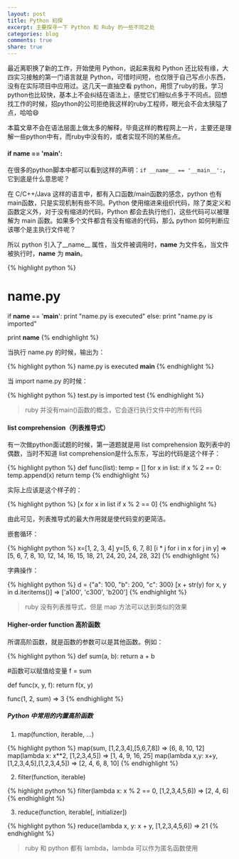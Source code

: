 ```yaml
---
layout: post
title: Python 初探
excerpt: 主要探寻一下 Python 和 Ruby 的一些不同之处
categories: blog
comments: true
share: true
---
```


最近离职换了新的工作，开始使用 Python，说起来我和 Python 还比较有缘，大四实习接触的第一门语言就是 Python，可惜时间短，也仅限于自己写点小东西，没有在实际项目中应用过。这几天一直抽空看 python，用惯了ruby的我，学习python也比较快，基本上不会纠结在语法上，感觉它们相似点多于不同点。回想找工作的时候，招python的公司拒绝我这样的ruby工程师，眼光会不会太狭隘了点，哈哈😄

本篇文章不会在语法层面上做太多的解释，毕竟这样的教程网上一片，主要还是理解一些python中有，而ruby中没有的，或者实现不同的某些点。

#### if __name__ == '__main__':

在很多的python脚本中都可以看到这样的声明：`if __name__ == '__main__':`，它到底是什么意思呢？

在 C/C++/Java 这样的语言中，都有入口函数/main函数的感念，python 也有main函数，只是实现机制有些不同。Python 使用缩进来组织代码，除了类定义和函数定义外，对于没有缩进的代码，Python 都会去执行他们，这些代码可以被理解为 main 函数。如果多个文件都含有没有缩进的代码，那么 python 如何判断应该哪个是主执行文件呢？

所以 python 引入了__name__ 属性，当文件被调用时，__name__ 为文件名，当文件被执行时，__name__ 为 __main__。

{% highlight python %}
# name.py
if __name__ == '__main__':
  print "name.py is executed"
else:
  print "name.py is imported"

print __name__
{% endhighlight %}

当执行 name.py 的时候，输出为：

{% highlight python %}
name.py is executed
__main__
{% endhighlight %}

当 import name.py 的时候：

{% highlight python %}
test.py is imported
test
{% endhighlight %}

> ruby 并没有main()函数的概念，它会逐行执行文件中的所有代码

#### list comprehension（列表推导式）

有一次做python面试题的时候，第一道题就是用 list comprehension 取列表中的偶数，当时不知道 list comprehension是什么东东，写出的代码是这个样子：

{% highlight python %}
def func(list):
  temp = []
  for x in list:
    if x % 2 == 0: temp.append(x)
  return temp
{% endhighlight %}

实际上应该是这个样子的：

{% highlight python %}
[x for x in list if x % 2 == 0]
{% endhighlight %}

由此可见，列表推导式的最大作用就是使代码变的更简洁。

嵌套循环：

{% highlight python %}
x=[1, 2, 3, 4]
y=[5, 6, 7, 8]
[i * j for i in x for j in y]
=> [5, 6, 7, 8, 10, 12, 14, 16, 15, 18, 21, 24, 20, 24, 28, 32]
{% endhighlight %}

字典操作：

{% highlight python %}
d = {"a": 100, "b": 200, "c": 300}
[x + str(y) for x, y in d.iteritems()]
=> ['a100', 'c300', 'b200']
{% endhighlight %}

> ruby 没有列表推导式，但是 map 方法可以达到类似的效果

#### Higher-order function 高阶函数

所谓高阶函数，就是函数的参数可以是其他函数。例如：

{% highlight python %}
def sum(a, b):
  return a + b

#函数可以赋值给变量
f = sum

def func(x, y, f):
  return f(x, y)

func(1, 2, sum) => 3
{% endhighlight %}

##### Python 中常用的内置高阶函数

1. map(function, iterable, ...)

{% highlight python %}
map(sum, [1,2,3,4],[5,6,7,8]) => [6, 8, 10, 12]
map(lambda x: x**2, [1,2,3,4,5]) => [1, 4, 9, 16, 25]
map(lambda x,y: x+y, [1,2,3,4,5],[1,2,3,4,5]) => [2, 4, 6, 8, 10]
{% endhighlight %}

2. filter(function, iterable)

{% highlight python %}
filter(lambda x: x % 2 == 0, [1,2,3,4,5,6]) => [2, 4, 6]
{% endhighlight %}

3. reduce(function, iterable[, initializer])

{% highlight python %}
reduce(lambda x, y: x + y, [1,2,3,4,5,6]) => 21
{% endhighlight %}

> ruby 和 python 都有 lambda，lambda 可以作为匿名函数使用



